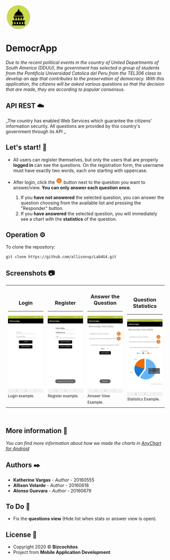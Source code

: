 <img src="app/src/main/res/mipmap-hdpi/ic_dduu_round.png" width="80px" alt="DemocrApp">

# DemocrApp
_Due to the recent political events in the country of United Departments of South America (DDUU), the government has selected a group of students from the Pontificia Universidad Catolica del Peru from the TEL306 class to develop an app that contributes to the preservation of democracy. With this application, the citizens will be asked various questions so that the decision that are made, they are according to popular consensus._

## API REST :cloud:
_The country has enabled Web Services which guarantee the citizens' information security. All questions are provided by this country's government through its API _

## Let's start! 📌
* All users can register themselves, but only the users that are properly **logged in** can see the questions. On the registration form, the username must have exactly two words, each one starting with uppercase.
* After login, click the  <span><img src="app/src/main/res/drawable-xxhdpi/ic_action_name.png" width="20px" alt="!"></span>  button next to the question you want to answer/view. **You can only answer each question once.**

  1. If you **have not answered** the selected question, you can answer the question choosing from the available list and pressing the "Responder" button.
  2. If you **have answered** the selected question, you will immediately see a chart with the **statistics** of the question.

## Operation ⚙️
To clone the repository:
```
git clone https://github.com/allisonvp/Lab4G4.git
```
## Screenshots :camera:
<table>
    <tr>
        <td width="25%">
            <h3 align="center">Login</h3>
            <hr>          
            <img src="IMG-20201125-WA0010.jpg" alt="Pie Chart - AnyChart">
            <sup>
              <a>Login example.</a>
            </sup>            
        </td>
        <td width="25%">
            <h3 align="center">Register</h3>
            <hr>          
            <img src="IMG-20201125-WA0007.jpg" alt="register">
            <sup>
              <a>Register example.</a>
            </sup>            
        </td>
        <td width="25%">
            <h3 align="center">Answer the Question</h3>
            <hr>          
            <img src="IMG-20201125-WA0005.jpg" alt="a">
            <sup>
              <a>Answer View Example.</a>
            </sup>            
        </td>
        <td width="25%">
            <h3 align="center">Question Statistics</h3>
            <hr>          
            <img src="IMG-20201125-WA0004.jpg" alt="a">
            <sup>
              <a>Statistics Example.</a>
            </sup>            
        </td>
    </tr>
</table>  

## More information 📖
_You can find more information about how we made the charts in [AnyChart for Android](https://github.com/AnyChart/AnyChart-Android)_

## Authors ✒️
* **Katherine Vargas** - *Author* - 20160555
* **Allison Velarde** - *Author* - 20160618
* **Alonso Guevara** - *Author* - 20160679

## To Do :pencil:
- Fix the **questions view** (Hide list when stats or answer view is open).

## License :green_book:

- Copyright 2020 © **Bizcochitos**
- Project from **Mobile Application Development**
